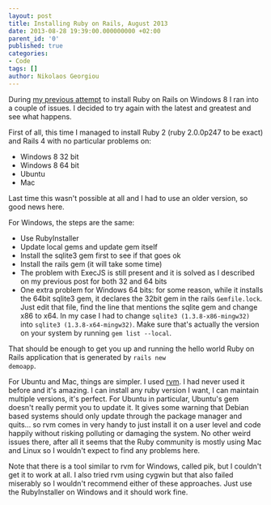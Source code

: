 ```yaml
---
layout: post
title: Installing Ruby on Rails, August 2013
date: 2013-08-28 19:39:00.000000000 +02:00
parent_id: '0'
published: true
categories:
- Code
tags: []
author: Nikolaos Georgiou
---
```


During <a href="/2013/04/installing-ruby-on-rails-on-windows-8">my previous attempt</a> to install Ruby on Rails on Windows 8 I ran into a couple of issues. I decided to try again with the latest and greatest and see what happens.

First of all, this time I managed to install Ruby 2 (ruby 2.0.0p247 to be exact) and Rails 4 with no particular problems on:
<ul>
<li>Windows 8 32 bit</li>
<li>Windows 8 64 bit</li>
<li>Ubuntu</li>
<li>Mac</li>
</ul>

Last time this wasn't possible at all and I had to use an older version, so good news here.

For Windows, the steps are the same:
<ul>
<li>Use RubyInstaller</li>
<li>Update local gems and update gem itself</li>
<li>Install the sqlite3 gem first to see if that goes ok</li>
<li>Install the rails gem (it will take some time)</li>
<li>The problem with ExecJS is still present and it is solved as I described on my previous post for both 32 and 64 bits</li>
<li>One extra problem for Windows 64 bits: for some reason, while it installs the 64bit sqlite3 gem, it declares the 32bit gem in the rails <code>Gemfile.lock</code>. Just edit that file, find the line that mentions the sqlite gem and change x86 to x64. In my case I had to change <code>sqlite3 (1.3.8-x86-mingw32)</code> into <code>sqlite3 (1.3.8-x64-mingw32)</code>. Make sure that's actually the version on your system by running <code>gem list --local</code>.</li>
</ul>

That should be enough to get you up and running the hello world Ruby on Rails application that is generated by <code>rails new demoapp</code>.

For Ubuntu and Mac, things are simpler. I used <a href="https://rvm.io/">rvm</a>. I had never used it before and it's amazing. I can install any ruby version I want, I can maintain multiple versions, it's perfect. For Ubuntu in particular, Ubuntu's gem doesn't really permit you to update it. It gives some warning that Debian based systems should only update through the package manager and quits... so rvm comes in very handy to just install it on a user level and code happily without risking polluting or damaging the system. No other weird issues there, after all it seems that the Ruby community is mostly using Mac and Linux so I wouldn't expect to find any problems here.

Note that there is a tool similar to rvm for Windows, called pik, but I couldn't get it to work at all. I also tried rvm using cygwin but that also failed miserably so I wouldn't recommend either of these approaches. Just use the RubyInstaller on Windows and it should work fine.
